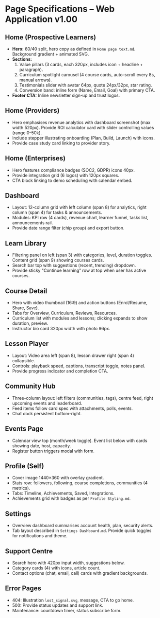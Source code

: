 # Page Specifications – Web Application v1.00

## Home (Prospective Learners)
- **Hero:** 60/40 split, hero copy as defined in `Home page text.md`. Background gradient + animated SVG.
- **Sections:**
  1. Value pillars (3 cards, each 320px, includes icon + headline + paragraph).
  2. Curriculum spotlight carousel (4 course cards, auto-scroll every 8s, manual arrows).
  3. Testimonials slider with avatar 64px, quote 24px/32px, star rating.
  4. Conversion band: inline form (Name, Email, Goal) with primary CTA.
- **Footer CTA:** Inline newsletter sign-up and trust logos.

## Home (Providers)
- Hero emphasises revenue analytics with dashboard screenshot (max width 520px). Provide ROI calculator card with slider controlling values (range 0–50k).
- Include stepper illustrating onboarding (Plan, Build, Launch) with icons.
- Provide case study card linking to provider story.

## Home (Enterprises)
- Hero features compliance badges (SOC2, GDPR) icons 40px.
- Provide integration grid (6 logos) with 120px squares.
- CTA block linking to demo scheduling with calendar embed.

## Dashboard
- Layout: 12-column grid with left column (span 8) for analytics, right column (span 4) for tasks & announcements.
- Modules: KPI row (4 cards), revenue chart, learner funnel, tasks list, announcements rail.
- Provide date range filter (chip group) and export button.

## Learn Library
- Filtering panel on left (span 3) with categories, level, duration toggles. Content grid (span 9) showing courses cards.
- Search bar top with suggestions (recent, trending) dropdown.
- Provide sticky "Continue learning" row at top when user has active courses.

## Course Detail
- Hero with video thumbnail (16:9) and action buttons (Enrol/Resume, Share, Save).
- Tabs for Overview, Curriculum, Reviews, Resources.
- Curriculum list with modules and lessons; clicking expands to show duration, preview.
- Instructor bio card 320px width with photo 96px.

## Lesson Player
- Layout: Video area left (span 8), lesson drawer right (span 4) collapsible.
- Controls: playback speed, captions, transcript toggle, notes panel.
- Provide progress indicator and completion CTA.

## Community Hub
- Three-column layout: left filters (communities, tags), centre feed, right upcoming events and leaderboard.
- Feed items follow card spec with attachments, polls, events.
- Chat dock persistent bottom-right.

## Events Page
- Calendar view top (month/week toggle). Event list below with cards showing date, host, capacity.
- Register button triggers modal with form.

## Profile (Self)
- Cover image 1440×360 with overlay gradient.
- Stats row: followers, following, course completions, communities (4 metrics).
- Tabs: Timeline, Achievements, Saved, Integrations.
- Achievements grid with badges as per `Profile Styling.md`.

## Settings
- Overview dashboard summarises account health, plan, security alerts.
- Tab layout described in `Settings Dashboard.md`. Provide quick toggles for notifications and theme.

## Support Centre
- Search hero with 420px input width, suggestions below.
- Category cards (4) with icons, article count.
- Contact options (chat, email, call) cards with gradient backgrounds.

## Error Pages
- 404: Illustration `lost_signal.svg`, message, CTA to go home.
- 500: Provide status updates and support link.
- Maintenance: countdown timer, status subscribe form.
